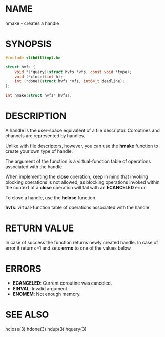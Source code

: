 # NAME

hmake - creates a handle

# SYNOPSIS

```c
#include <libdillimpl.h>

struct hvfs {
    void *(*query)(struct hvfs *vfs, const void *type);
    void (*close)(int h);
    int (*done)(struct hvfs *vfs, int64_t deadline);
};

int hmake(struct hvfs* hvfs);
```

# DESCRIPTION

A handle is the user-space equivalent of a file descriptor.
Coroutines and channels are represented by handles.

Unlike with file descriptors, however, you can use the **hmake**
function to create your own type of handle.

The argument of the function is a virtual-function table of
operations associated with the handle.

When implementing the **close** operation, keep in mind that
invoking blocking operations is not allowed, as blocking operations
invoked within the context of a **close** operation will fail with
an **ECANCELED** error.

To close a handle, use the **hclose** function.

**hvfs**: virtual-function table of operations associated with the handle

# RETURN VALUE

In case of success the function returns newly created handle. In case of error it returns -1 and sets **errno** to one of the values below.

# ERRORS

* **ECANCELED**: Current coroutine was canceled.
* **EINVAL**: Invalid argument.
* **ENOMEM**: Not enough memory.

# SEE ALSO

hclose(3) hdone(3) hdup(3) hquery(3) 
